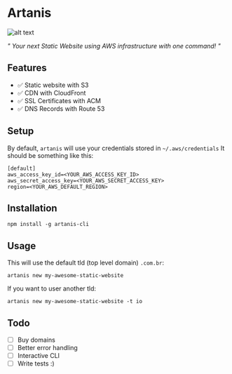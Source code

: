 # Artanis

![alt text](https://raw.githubusercontent.com/rafaelcorreiapoli/artanis/master/src/resources/images/artanis.jpg)

*" Your next Static Website using AWS infrastructure with one command! "*

## Features
- ✅ Static website with S3
- ✅ CDN with CloudFront
- ✅ SSL Certificates with ACM
- ✅ DNS Records with Route 53


## Setup
By default, `artanis` will use your credentials stored in `~/.aws/credentials`
It should be something like this:
```
[default]
aws_access_key_id=<YOUR_AWS_ACCESS_KEY_ID>
aws_secret_access_key=<YOUR_AWS_SECRET_ACCESS_KEY>
region=<YOUR_AWS_DEFAULT_REGION>
```

## Installation
```
npm install -g artanis-cli
```

## Usage
This will use the default tld (top level domain) `.com.br`:
```
artanis new my-awesome-static-website
```
If you want to user another tld:
```
artanis new my-awesome-static-website -t io
```


## Todo
- [ ] Buy domains
- [ ] Better error handling
- [ ] Interactive CLI
- [ ] Write tests :)
